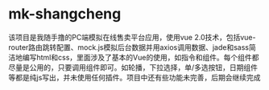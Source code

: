 # mk-shangcheng
该项目是我随手撸的PC端模拟在线售卖平台应用，使用vue 2.0技术，包括vue-router路由跳转配置、mock.js模拟后台数据并用axios调用数据、jade和sass简洁地编写html和css，里面涉及了基本的Vue的使用，如指令和组件。每个组件都尽量是公用的，只要调用组件即可。如轮播，下拉选择，单/多选按钮，日期组件等都是纯js写出，并未使用任何插件。项目中还有些功能未完善，后期会继续完成
